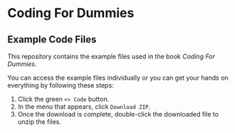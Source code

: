 # Coding For Dummies
## Example Code Files

This repository contains the example files used in the book *Coding For Dummies*.

You can access the example files individually or you can get your hands on everything by following these steps:

1. Click the green `<> Code` button.
1. In the menu that appears, click `Download ZIP`.
1. Once the download is complete, double-click the downloaded file to unzip the files.
